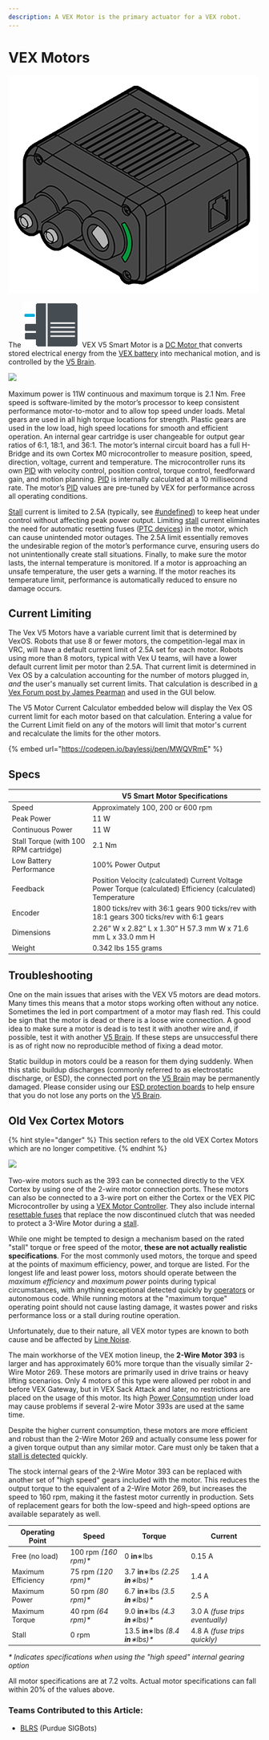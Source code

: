 ```yaml
---
description: A VEX Motor is the primary actuator for a VEX robot.
---
```


# VEX Motors

[![](../../.gitbook/assets/smartmotor.png)](https://phabricator.purduesigbots.com/file/data/zj7tgci7uyl2xaycrsqx/PHID-FILE-d43ssak5kxp4ijd44vbv/vex\_motor\_393.jpg)

The <img src="../../.gitbook/assets/smartmotor_icon.png" alt="" data-size="line"> VEX V5 Smart Motor is a [DC Motor ](../../electronics/general/dc-motor-basics.md)that converts stored electrical energy from the [VEX battery](vex-battery.md) into mechanical motion, and is controlled by the [V5 Brain](vex-v5-brain/).

![](../../.gitbook/assets/image66.png)

Maximum power is 11W continuous and maximum torque is 2.1 Nm. Free speed is software-limited by the motor’s processor to keep consistent performance motor-to-motor and to allow top speed under loads. Metal gears are used in all high torque locations for strength. Plastic gears are used in the low load, high speed locations for smooth and efficient operation. An internal gear cartridge is user changeable for output gear ratios of 6:1, 18:1, and 36:1. The motor’s internal circuit board has a full H-Bridge and its own Cortex M0 microcontroller to measure position, speed, direction, voltage, current and temperature. The microcontroller runs its own [PID](../../software/control-algorithms/pid-controller.md) with velocity control, position control, torque control, feedforward gain, and motion planning. [PID](../../software/control-algorithms/pid-controller.md) is internally calculated at a 10 millisecond rate. The motor’s [PID](../../software/control-algorithms/pid-controller.md) values are pre-tuned by VEX for performance across all operating conditions.

[Stall](../../electronics/general/stalling.md) current is limited to 2.5A (typically, see [#undefined](motors.md#undefined "mention")) to keep heat under control without affecting peak power output. Limiting [stall](../../electronics/general/stalling.md) current eliminates the need for automatic resetting fuses ([PTC devices](../../electronics/general/resettable-fuse-ptc.md)) in the motor, which can cause unintended motor outages. The 2.5A limit essentially removes the undesirable region of the motor’s performance curve, ensuring users do not unintentionally create stall situations. Finally, to make sure the motor lasts, the internal temperature is monitored. If a motor is approaching an unsafe temperature, the user gets a warning. If the motor reaches its temperature limit, performance is automatically reduced to ensure no damage occurs.

## Current Limiting

The Vex V5 Motors have a variable current limit that is determined by VexOS. Robots that use 8 or fewer motors, the competition-legal max in VRC, will have a default current limit of 2.5A set for each motor. Robots using more than 8 motors, typical with Vex U teams, will have a lower default current limit per motor than 2.5A. That current limit is determined in Vex OS by a calculation accounting for the number of motors plugged in, _and_ the user's manually set current limits. That calculation is described in [a Vex Forum post by James Pearman](https://www.vexforum.com/t/how-does-the-decreased-current-affect-the-robot-when-using-more-than-8-motors/72650/4) and used in the GUI below.&#x20;

The V5 Motor Current Calculator embedded below will display the Vex OS current limit for each motor based on that calculation. Entering a value for the Current Limit field on any of the motors will limit that motor's current and recalculate the limits for the other motors.

{% embed url="https://codepen.io/baylessj/pen/MWQVRmE" %}

## Specs

|                                       | **V5 Smart Motor Specifications**                                                                            |
| ------------------------------------- | ------------------------------------------------------------------------------------------------------------ |
| Speed                                 | Approximately 100, 200 or 600 rpm                                                                            |
| Peak Power                            | 11 W                                                                                                         |
| Continuous Power                      | 11 W                                                                                                         |
| Stall Torque (with 100 RPM cartridge) | 2.1 Nm                                                                                                       |
| Low Battery Performance               | 100% Power Output                                                                                            |
| Feedback                              | Position Velocity (calculated) Current Voltage Power Torque (calculated) Efficiency (calculated) Temperature |
| Encoder                               | 1800 ticks/rev with 36:1 gears 900 ticks/rev with 18:1 gears 300 ticks/rev with 6:1 gears                    |
| Dimensions                            | 2.26” W x 2.82” L x 1.30” H 57.3 mm W x 71.6 mm L x 33.0 mm H                                                |
| Weight                                | 0.342 lbs 155 grams                                                                                          |

## Troubleshooting

One on the main issues that arises with the VEX V5 motors are dead motors. Many times this means that a motor stops working often without any notice. Sometimes the led in port compartment of a motor may flash red. This could be sign that the motor is dead or there is a loose wire connection. A good idea to make sure a motor is dead is to test it with another wire and, if possible, test it with another [V5 Brain](vex-v5-brain/). If these steps are unsuccessful there is as of right now no reproducible method of fixing a dead motor.

Static buildup in motors could be a reason for them dying suddenly. When this static buildup discharges (commonly referred to as electrostatic discharge, or ESD), the connected port on the [V5 Brain](vex-v5-brain/) may be permanently damaged. Please consider using our [ESD protection boards](../v5-esd-protection-board.md) to help ensure that you do not lose any ports on the [V5 Brain](vex-v5-brain/).

## Old Vex Cortex Motors

{% hint style="danger" %}
This section refers to the old VEX Cortex Motors which are no longer competitive.
{% endhint %}

![](../../.gitbook/assets/276-2177-2-wire-motor-393.jpg)

Two-wire motors such as the 393 can be connected directly to the VEX Cortex by using one of the 2-wire motor connection ports. These motors can also be connected to a 3-wire port on either the Cortex or the VEX PIC Microcontroller by using a [VEX Motor Controller](../legacy/motor-controller.md). They also include internal [resettable fuses](../../electronics/general/resettable-fuse-ptc.md) that replace the now discontinued clutch that was needed to protect a 3-Wire Motor during a [stall](../../electronics/general/stalling.md).

While one might be tempted to design a mechanism based on the rated "stall" torque or free speed of the motor, **these are not actually realistic specifications**. For the most commonly used motors, the torque and speed at the points of maximum efficiency, power, and torque are listed. For the longest life and least power loss, motors should operate between the _maximum efficiency_ and _maximum power_ points during typical circumstances, with anything exceptional detected quickly by [operators](../../software/competition-specific/operator-control.md) or autonomous code. While running motors at the "maximum torque" operating point should not cause lasting damage, it wastes power and risks performance loss or a stall during routine operation.

Unfortunately, due to their nature, all VEX motor types are known to both cause and be affected by [Line Noise](../../electronics/general/line-noise.md).

The main workhorse of the VEX motion lineup, the **2-Wire Motor 393** is larger and has approximately 60% more torque than the visually similar 2-Wire Motor 269. These motors are primarily used in drive trains or heavy lifting scenarios. Only 4 motors of this type were allowed per robot in and before VEX Gateway, but in VEX Sack Attack and later, no restrictions are placed on the usage of this motor. Its high [Power Consumption](../../electronics/general/power-consumption.md) under load may cause problems if several 2-wire Motor 393s are used at the same time.

Despite the higher current consumption, these motors are more efficient and robust than the 2-Wire Motor 269 and actually consume less power for a given torque output than any similar motor. Care must only be taken that a [stall is detected](../../software/general/stall-detection.md) quickly.

The stock internal gears of the 2-Wire Motor 393 can be replaced with another set of "high speed" gears included with the motor. This reduces the output torque to the equivalent of a 2-Wire Motor 269, but increases the speed to 160 rpm, making it the fastest motor currently in production. Sets of replacement gears for both the low-speed and high-speed options are available separately as well.

| Operating Point    | Speed                 | Torque                               | Current                         |
| ------------------ | --------------------- | ------------------------------------ | ------------------------------- |
| Free (no load)     | 100 rpm _(160 rpm)\*_ | 0 **in**∗lbs                         | 0.15 A                          |
| Maximum Efficiency | 75 rpm _(120 rpm)\*_  | 3.7 **in**∗lbs _(2.25 **in**∗lbs)\*_ | 1.4 A                           |
| Maximum Power      | 50 rpm _(80 rpm)\*_   | 6.7 **in**∗lbs _(3.5 **in**∗lbs)\*_  | 2.5 A                           |
| Maximum Torque     | 40 rpm _(64 rpm)\*_   | 9.0 **in**∗lbs _(4.3 **in**∗lbs)\*_  | 3.0 A _(fuse trips eventually)_ |
| Stall              | 0 rpm                 | 13.5 **in**∗lbs _(8.4 **in**∗lbs)\*_ | 4.8 A _(fuse trips quickly)_    |

_\* Indicates specifications when using the "high speed" internal gearing option_

All motor specifications are at 7.2 volts. Actual motor specifications can fall within 20% of the values above.

### Teams Contributed to this Article:

* [BLRS](https://purduesigbots.com/) (Purdue SIGBots)
